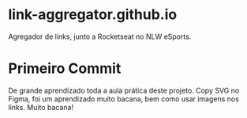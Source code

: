 # link-aggregator.github.io
Agregador de links, junto a Rocketseat no NLW eSports.

# Primeiro Commit
De grande aprendizado toda a aula prática deste projeto. 
Copy SVG no Figma, foi um aprendizado muito bacana, bem como usar imagens
nos links. Muito bacana!
